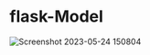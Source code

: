 # flask-Model
![Screenshot 2023-05-24 150804](https://github.com/Ankit1017/flask-Model/assets/98407157/ccbfea9b-e679-40ca-81a0-24d61d3a648d)
